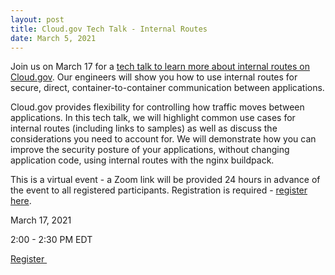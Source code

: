 ```yaml
---
layout: post
title: Cloud.gov Tech Talk - Internal Routes
date: March 5, 2021
---
```

Join us on March 17 for a [tech talk to learn more about internal routes on Cloud.gov](https://www.eventbrite.com/e/tech-talk-internal-routes-tickets-144475338627). Our engineers will show you how to use internal routes for secure, direct, container-to-container communication between applications.

Cloud.gov provides flexibility for controlling how traffic moves between applications. In this tech talk, we will highlight common use cases for internal routes (including links to samples) as well as discuss the considerations you need to account for. We will demonstrate how you can improve the security posture of your applications, without changing application code, using internal routes with the nginx buildpack.

This is a virtual event - a Zoom link will be provided 24 hours in advance of the event to all registered participants. Registration is required - [register here](https://www.eventbrite.com/e/tech-talk-internal-routes-tickets-144475338627). 

March 17, 2021

2:00 - 2:30 PM EDT

[Register ](https://www.eventbrite.com/e/tech-talk-internal-routes-tickets-144475338627)
